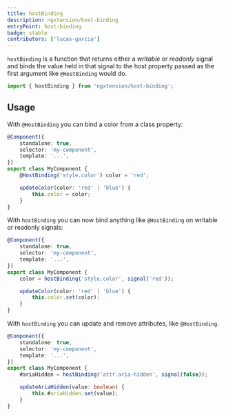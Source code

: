 ```yaml
---
title: hostBinding
description: ngxtension/host-binding
entryPoint: host-binding
badge: stable
contributors: ['lucas-garcia']
---
```


`hostBinding` is a function that returns either a _writable_ or _readonly_ signal and binds the value held in that signal to the host property passed as the first argument like `@HostBinding` would do.

```ts
import { hostBinding } from 'ngxtension/host-binding';
```

## Usage

With `@HostBinding` you can bind a color from a class property:

```ts
@Component({
	standalone: true,
	selector: 'my-component',
	template: '...',
})
export class MyComponent {
	@HostBinding('style.color') color = 'red';

	updateColor(color: 'red' | 'blue') {
		this.color = color;
	}
}
```

With `hostBinding` you can now bind anything like `@HostBinding` on writable or readonly signals:

```ts
@Component({
	standalone: true,
	selector: 'my-component',
	template: '...',
})
export class MyComponent {
	color = hostBinding('style.color', signal('red'));

	updateColor(color: 'red' | 'blue') {
		this.color.set(color);
	}
}
```

With `hostBinding` you can update and remove attributes, like `@HostBinding`.

```ts
@Component({
	standalone: true,
	selector: 'my-component',
	template: '...',
})
export class MyComponent {
	#ariaHidden = hostBinding('attr.aria-hidden', signal(false));

	updateAriaHidden(value: boolean) {
		this.#ariaHidden.set(value);
	}
}
```
